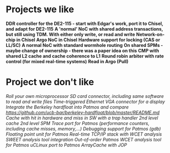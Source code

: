 # Projects we like

**DDR controller for the DE2-115 - start with Edgar's work, port it to Chisel, and adapt for DE2-115**
**A 'normal' NoC with shared address transactions, but still using TDM. With either only write, or read and write**
**Network-on-chip in Chisel**
**Argo NoC in Chisel**
**Hardware support for locking (CAS or LL/SC)**
**A normal NoC with standard wormhole routing**
**On shared SPMs - maybe change of ownership - there was a paper idea on this**
**CMP with shared L2 cache and cache coherence to L1**
**Round robin arbiter with rate control (for mixed real-time systems)**
**Read in Argo (Pull)**

# Project we don't like

*Roll your own microprocessor*
*SD card connector, including same software to read and write files*
*Time-triggered Ethernet*
*VGA connector for a display*
*Integrate the Berkeley hardfloat into Patmos and compare <https://github.com/ucb-bar/berkeley-hardfloat/blob/master/README.md>*
*Cache with hit in hardware and miss in SW with a trap handler*
*2nd level cache*
*2nd level SPM*
*Trace port for Patmos (performance counters, including cache misses, memory,...)*
*Debugging support for Patmos (gdb)*
*Floating point unit for Patmos*
*Real-time TCP/IP stack with WCET analysis*
*SWEET analysis tool integration*
*Out-of-order Patmos*
*WCET analysis tool for Patmos*
*uCLinux port to Patmos*
*ArrayCache with JOP*
